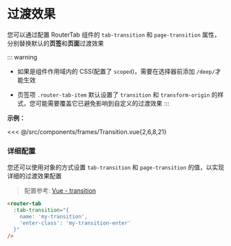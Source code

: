 # 过渡效果

您可以通过配置 RouterTab 组件的 `tab-transition` 和 `page-transition` 属性，分别替换默认的**页签**和**页面**过渡效果

::: warning

- 如果是组件作用域内的 CSS(配置了 `scoped`)，需要在选择器前添加 `/deep/`才能生效

- 页签项 `.router-tab-item` 默认设置了 `transition` 和 `transform-origin` 的样式，您可能需要覆盖它已避免影响到自定义的过渡效果
  :::

<doc-links api="#tab-transition" demo="/transition/"></doc-links>

**示例：**

<<< @/src/components/frames/Transition.vue{2,6,8,21}

### 详细配置

您还可以使用对象的方式设置 `tab-transition` 和 `page-transition` 的值，以实现详细的过渡效果配置

> 配置参考: [Vue - transition](https://cn.vuejs.org/v2/api/#transition)

```html
<router-tab
  :tab-transition="{
    name: 'my-transition',
    'enter-class': 'my-transition-enter'
  }"
/>
```
